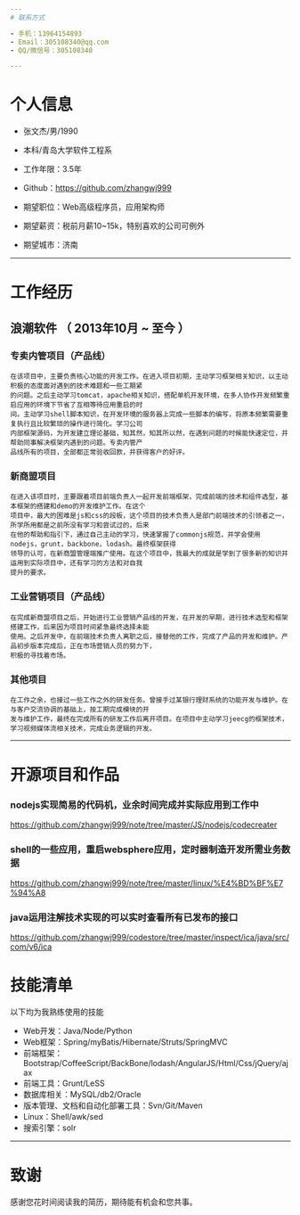 ```yaml
---
# 联系方式

- 手机：13964154893
- Email：305108340@qq.com
- QQ/微信号：305108340

---
```


# 个人信息

 - 张文杰/男/1990 
 - 本科/青岛大学软件工程系 
 - 工作年限：3.5年
 - Github：https://github.com/zhangwj999

 - 期望职位：Web高级程序员，应用架构师
 - 期望薪资：税前月薪10~15k，特别喜欢的公司可例外
 - 期望城市：济南

---

# 工作经历

## 浪潮软件 （ 2013年10月 ~ 至今 ）

### 专卖内管项目（产品线）
	在该项目中，主要负责核心功能的开发工作。在进入项目初期，主动学习框架相关知识，以主动积极的态度面对遇到的技术难题和一些工期紧
	的问题。之后主动学习tomcat，apache相关知识，搭配单机开发环境，在多人协作开发频繁重启应用的环境下节省了互相等待应用重启的时
	间。主动学习shell脚本知识，在开发环境的服务器上完成一些脚本的编写，将原本频繁需要重复执行且比较繁琐的操作进行简化。学习公司
	内部框架源码，为开发建立理论基础，知其然，知其所以然，在遇到问题的时候能快速定位，并帮助同事解决框架内遇到的问题。专卖内管产
	品线所有的项目，全部都正常验收回款，并获得客户的好评。
	
### 新商盟项目
	在进入该项目时，主要跟着项目前端负责人一起开发前端框架，完成前端的技术和组件选型，基本框架的搭建和demo的开发维护工作。在这个
	项目中，最大的困难是js和css的段板，这个项目的技术负责人是部门前端技术的引领者之一，所学所用都是之前所没有学习和尝试过的，后来
	在他的帮助和指引下，通过自己主动的学习，快速掌握了commonjs规范，并学会使用nodejs，grunt，backbone，lodash。最终框架获得
	领导的认可，在新商盟管理端推广使用。在这个项目中，我最大的成就是学到了很多新的知识并运用到实际项目中，还有学习的方法和对自我
	提升的要求。

### 工业营销项目（产品线）
	在完成新商盟项目之后，开始进行工业营销产品线的开发，在开发的早期，进行技术选型和框架搭建工作，后来因为项目时间紧急最终选择未能
	使用。之后开发中，在前端技术负责人离职之后，接替他的工作，完成了产品的开发和维护。产品初步版本完成后，正在市场营销人员的努力下，
	积极的寻找着市场。
	
### 其他项目
	在工作之余，也接过一些工作之外的研发任务。曾接手过某银行理财系统的功能开发与维护。在与客户交流协调的基础上，按工期完成模块的开
	发与维护工作，最终在完成所有的研发工作后离开项目。在项目中主动学习jeecg的框架技术，学习视频媒体流相关技术，完成业务逻辑的开发。
	
---

# 开源项目和作品

### nodejs实现简易的代码机，业余时间完成并实际应用到工作中
https://github.com/zhangwj999/note/tree/master/JS/nodejs/codecreater
	
### shell的一些应用，重启websphere应用，定时器制造开发所需业务数据
https://github.com/zhangwj999/note/tree/master/linux/%E4%BD%BF%E7%94%A8

### java运用注解技术实现的可以实时查看所有已发布的接口
https://github.com/zhangwj999/codestore/tree/master/inspect/ica/java/src/com/v6/ica

# 技能清单

以下均为我熟练使用的技能

- Web开发：Java/Node/Python
- Web框架：Spring/myBatis/Hibernate/Struts/SpringMVC
- 前端框架：Bootstrap/CoffeeScript/BackBone/lodash/AngularJS/Html/Css/jQuery/ajax
- 前端工具：Grunt/LeSS
- 数据库相关：MySQL/db2/Oracle
- 版本管理、文档和自动化部署工具：Svn/Git/Maven
- Linux：Shell/awk/sed
- 搜索引擎：solr

---

# 致谢
感谢您花时间阅读我的简历，期待能有机会和您共事。
